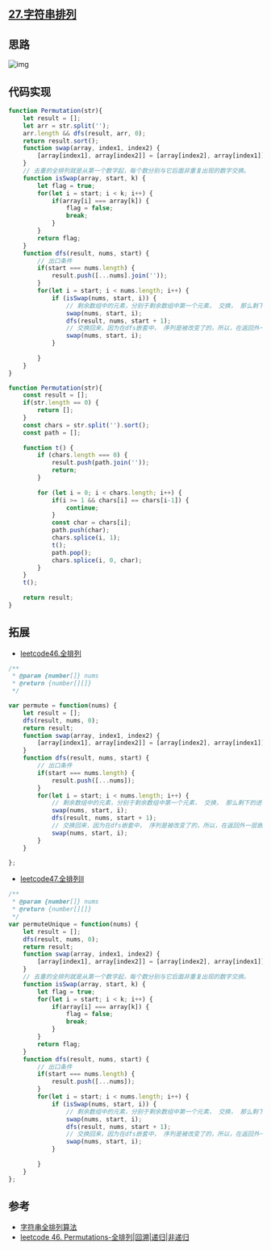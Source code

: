 ## [27.字符串排列](https://www.nowcoder.com/practice/fe6b651b66ae47d7acce78ffdd9a96c7?tpId=13&tqId=11180&rp=2&ru=/ta/coding-interviews&qru=/ta/coding-interviews/question-ranking)

## 思路

![img](https://cdn.suisuijiang.com/ImageMessage/5adad39555703565e79040fa_1555943978472.png?width=805&height=385&imageView2/3/w/501/h/238)

## 代码实现
```js
function Permutation(str){
    let result = [];
    let arr = str.split('');
    arr.length && dfs(result, arr, 0);
    return result.sort();
    function swap(array, index1, index2) {
        [array[index1], array[index2]] = [array[index2], array[index1]];
    }
    // 去重的全排列就是从第一个数字起，每个数分别与它后面非重复出现的数字交换。
    function isSwap(array, start, k) {
        let flag = true;
        for(let i = start; i < k; i++) {
            if(array[i] === array[k]) {
                flag = false;
                break;
            }
        }
        return flag;
    }
    function dfs(result, nums, start) {
        // 出口条件
        if(start === nums.length) {
            result.push([...nums].join(''));
        }
        for(let i = start; i < nums.length; i++) {
            if (isSwap(nums, start, i)) {
                // 剩余数组中的元素，分别于剩余数组中第一个元素， 交换， 那么剩下的进行递归的全排列；剩余数组会逐渐较小至没有；
                swap(nums, start, i);
                dfs(result, nums, start + 1);
                // 交换回来，因为在dfs嵌套中， 序列是被改变了的，所以，在返回外一层嵌套的时候，需要将数组复位
                swap(nums, start, i);
            }
            
        }
    }
}
```
```js
function Permutation(str){
    const result = [];
    if(str.length == 0) {
        return [];
    }
    const chars = str.split('').sort();
    const path = [];
 
    function t() {
        if (chars.length === 0) {
            result.push(path.join(''));
            return;
        }
 
        for (let i = 0; i < chars.length; i++) {
            if(i >= 1 && chars[i] == chars[i-1]) {
                continue;
            }
            const char = chars[i];
            path.push(char);
            chars.splice(i, 1);
            t();
            path.pop();
            chars.splice(i, 0, char);
        }
    }
    t();
 
    return result;
}
```
## 拓展

- [leetcode46.全排列](https://leetcode-cn.com/problems/permutations/)

```js
/**
 * @param {number[]} nums
 * @return {number[][]}
 */

var permute = function(nums) {
    let result = [];
    dfs(result, nums, 0);
    return result;
    function swap(array, index1, index2) {
        [array[index1], array[index2]] = [array[index2], array[index1]];
    }
    function dfs(result, nums, start) {
        // 出口条件
        if(start === nums.length) {
            result.push([...nums]);
        }
        for(let i = start; i < nums.length; i++) {
            // 剩余数组中的元素，分别于剩余数组中第一个元素， 交换， 那么剩下的进行递归的全排列；剩余数组会逐渐较小至没有；
            swap(nums, start, i);
            dfs(result, nums, start + 1);
            // 交换回来，因为在dfs嵌套中， 序列是被改变了的，所以，在返回外一层嵌套的时候，需要将数组复位
            swap(nums, start, i);
        }
    }

};
```
- [leetcode47.全排列II](https://leetcode-cn.com/problems/permutations-ii/)

```js
/**
 * @param {number[]} nums
 * @return {number[][]}
 */
var permuteUnique = function(nums) {
    let result = [];
    dfs(result, nums, 0);
    return result;
    function swap(array, index1, index2) {
        [array[index1], array[index2]] = [array[index2], array[index1]];
    }
    // 去重的全排列就是从第一个数字起，每个数分别与它后面非重复出现的数字交换。
    function isSwap(array, start, k) {
        let flag = true;
        for(let i = start; i < k; i++) {
            if(array[i] === array[k]) {
                flag = false;
                break;
            }
        }
        return flag;
    }
    function dfs(result, nums, start) {
        // 出口条件
        if(start === nums.length) {
            result.push([...nums]);
        }
        for(let i = start; i < nums.length; i++) {
            if (isSwap(nums, start, i)) {
                // 剩余数组中的元素，分别于剩余数组中第一个元素， 交换， 那么剩下的进行递归的全排列；剩余数组会逐渐较小至没有；
                swap(nums, start, i);
                dfs(result, nums, start + 1);
                // 交换回来，因为在dfs嵌套中， 序列是被改变了的，所以，在返回外一层嵌套的时候，需要将数组复位
                swap(nums, start, i);
            }
            
        }
    }
};
```

## 参考
- [字符串全排列算法](http://www.cnblogs.com/cxjchen/p/3932949.html)
- [leetcode 46. Permutations-全排列|回溯|递归|非递归](https://blog.csdn.net/happyaaaaaaaaaaa/article/details/51534048)